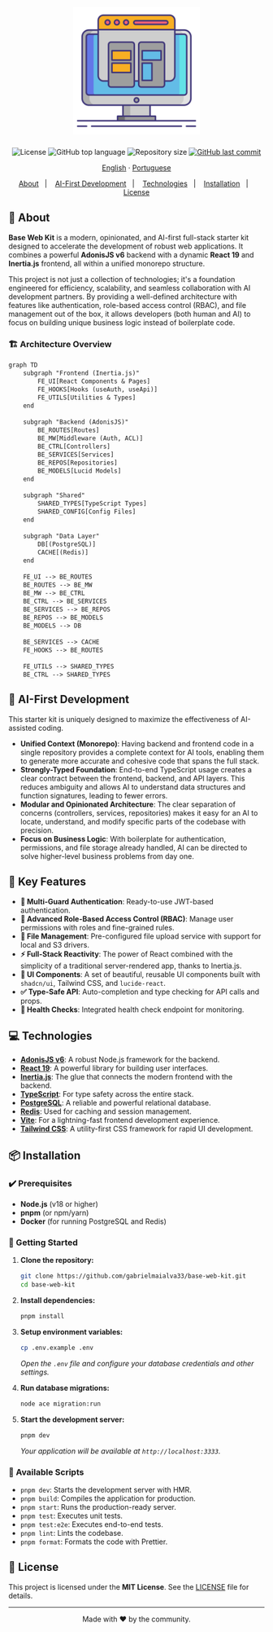 <h1 align="center">
  <img src=".github/assets/ui-design.png" height="250" alt="Base Web Kit">
</h1>

<p align="center">
  <img src="https://img.shields.io/github/license/gabrielmaialva33/base-web-kit?color=00b8d3&style=flat-square" alt="License" />
  <img src="https://img.shields.io/github/languages/top/gabrielmaialva33/base-web-kit?style=flat-square" alt="GitHub top language" >
  <img src="https://img.shields.io/github/repo-size/gabrielmaialva33/base-web-kit?style=flat-square" alt="Repository size" >
  <a href="https://github.com/gabrielmaialva33/base-web-kit/commits/main">
    <img src="https://img.shields.io/github/last-commit/gabrielmaialva33/base-web-kit?style=flat-square" alt="GitHub last commit" >
  </a>
</p>

<p align="center">
    <a href="README.md">English</a>
    ·
    <a href="README-pt.md">Portuguese</a>
</p>

<p align="center">
  <a href="#bookmark-about">About</a>&nbsp;&nbsp;&nbsp;|&nbsp;&nbsp;&nbsp;
  <a href="#rocket-ai-first-development">AI-First Development</a>&nbsp;&nbsp;&nbsp;|&nbsp;&nbsp;&nbsp;
  <a href="#computer-technologies">Technologies</a>&nbsp;&nbsp;&nbsp;|&nbsp;&nbsp;&nbsp;
  <a href="#package-installation">Installation</a>&nbsp;&nbsp;&nbsp;|&nbsp;&nbsp;&nbsp;
  <a href="#memo-license">License</a>
</p>

## :bookmark: About

**Base Web Kit** is a modern, opinionated, and AI-first full-stack starter kit designed to accelerate the development of robust web applications. It combines a powerful **AdonisJS v6** backend with a dynamic **React 19** and **Inertia.js** frontend, all within a unified monorepo structure.

This project is not just a collection of technologies; it's a foundation engineered for efficiency, scalability, and seamless collaboration with AI development partners. By providing a well-defined architecture with features like authentication, role-based access control (RBAC), and file management out of the box, it allows developers (both human and AI) to focus on building unique business logic instead of boilerplate code.

### 🏗️ Architecture Overview

```mermaid
graph TD
    subgraph "Frontend (Inertia.js)"
        FE_UI[React Components & Pages]
        FE_HOOKS[Hooks (useAuth, useApi)]
        FE_UTILS[Utilities & Types]
    end

    subgraph "Backend (AdonisJS)"
        BE_ROUTES[Routes]
        BE_MW[Middleware (Auth, ACL)]
        BE_CTRL[Controllers]
        BE_SERVICES[Services]
        BE_REPOS[Repositories]
        BE_MODELS[Lucid Models]
    end

    subgraph "Shared"
        SHARED_TYPES[TypeScript Types]
        SHARED_CONFIG[Config Files]
    end

    subgraph "Data Layer"
        DB[(PostgreSQL)]
        CACHE[(Redis)]
    end

    FE_UI --> BE_ROUTES
    BE_ROUTES --> BE_MW
    BE_MW --> BE_CTRL
    BE_CTRL --> BE_SERVICES
    BE_SERVICES --> BE_REPOS
    BE_REPOS --> BE_MODELS
    BE_MODELS --> DB

    BE_SERVICES --> CACHE
    FE_HOOKS --> BE_ROUTES

    FE_UTILS --> SHARED_TYPES
    BE_CTRL --> SHARED_TYPES
```

## :rocket: AI-First Development

This starter kit is uniquely designed to maximize the effectiveness of AI-assisted coding.

- **Unified Context (Monorepo)**: Having backend and frontend code in a single repository provides a complete context for AI tools, enabling them to generate more accurate and cohesive code that spans the full stack.
- **Strongly-Typed Foundation**: End-to-end TypeScript usage creates a clear contract between the frontend, backend, and API layers. This reduces ambiguity and allows AI to understand data structures and function signatures, leading to fewer errors.
- **Modular and Opinionated Architecture**: The clear separation of concerns (controllers, services, repositories) makes it easy for an AI to locate, understand, and modify specific parts of the codebase with precision.
- **Focus on Business Logic**: With boilerplate for authentication, permissions, and file storage already handled, AI can be directed to solve higher-level business problems from day one.

## 🌟 Key Features

- **🔐 Multi-Guard Authentication**: Ready-to-use JWT-based authentication.
- **👥 Advanced Role-Based Access Control (RBAC)**: Manage user permissions with roles and fine-grained rules.
- **📁 File Management**: Pre-configured file upload service with support for local and S3 drivers.
- **⚡️ Full-Stack Reactivity**: The power of React combined with the simplicity of a traditional server-rendered app, thanks to Inertia.js.
- **🎨 UI Components**: A set of beautiful, reusable UI components built with `shadcn/ui`, Tailwind CSS, and `lucide-react`.
- **✅ Type-Safe API**: Auto-completion and type checking for API calls and props.
- **🏥 Health Checks**: Integrated health check endpoint for monitoring.

## :computer: Technologies

- **[AdonisJS v6](https://adonisjs.com/)**: A robust Node.js framework for the backend.
- **[React 19](https://react.dev/)**: A powerful library for building user interfaces.
- **[Inertia.js](https://inertiajs.com/)**: The glue that connects the modern frontend with the backend.
- **[TypeScript](https://www.typescriptlang.org/)**: For type safety across the entire stack.
- **[PostgreSQL](https://www.postgresql.org/)**: A reliable and powerful relational database.
- **[Redis](https://redis.io/)**: Used for caching and session management.
- **[Vite](https://vitejs.dev/)**: For a lightning-fast frontend development experience.
- **[Tailwind CSS](https://tailwindcss.com/)**: A utility-first CSS framework for rapid UI development.

## :package: Installation

### ✔️ Prerequisites

- **Node.js** (v18 or higher)
- **pnpm** (or npm/yarn)
- **Docker** (for running PostgreSQL and Redis)

### 🚀 Getting Started

1.  **Clone the repository:**
    ```sh
    git clone https://github.com/gabrielmaialva33/base-web-kit.git
    cd base-web-kit
    ```

2.  **Install dependencies:**
    ```sh
    pnpm install
    ```

3.  **Setup environment variables:**
    ```sh
    cp .env.example .env
    ```
    *Open the `.env` file and configure your database credentials and other settings.*

4.  **Run database migrations:**
    ```sh
    node ace migration:run
    ```

5.  **Start the development server:**
    ```sh
    pnpm dev
    ```
    *Your application will be available at `http://localhost:3333`.*

### 📜 Available Scripts

- `pnpm dev`: Starts the development server with HMR.
- `pnpm build`: Compiles the application for production.
- `pnpm start`: Runs the production-ready server.
- `pnpm test`: Executes unit tests.
- `pnpm test:e2e`: Executes end-to-end tests.
- `pnpm lint`: Lints the codebase.
- `pnpm format`: Formats the code with Prettier.

## :memo: License

This project is licensed under the **MIT License**. See the [LICENSE](LICENSE) file for details.

---

<p align="center">
  Made with ❤️ by the community.
</p>
